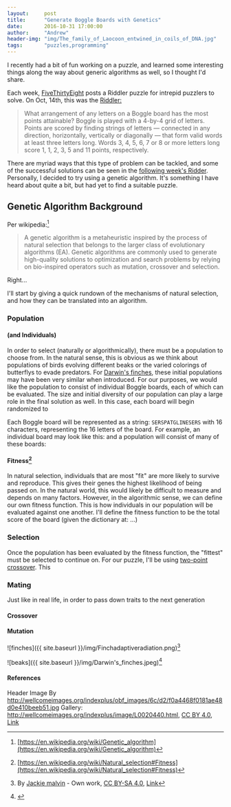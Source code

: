 ```yaml
---
layout:     post
title:      "Generate Boggle Boards with Genetics"
date:       2016-10-31 17:00:00
author:     "Andrew"
header-img: "img/The_family_of_Laocoon_entwined_in_coils_of_DNA.jpg"
tags:       "puzzles,programming"
---
```


I recently had a bit of fun working on a puzzle, and learned some interesting things along the way about generic algorithms as well, so I thought I'd share.

Each week, [FiveThirtyEight](http://fivethirtyeight.com) posts a Riddler puzzle for intrepid puzzlers to solve.  On Oct, 14th, this was the [Riddler:](http://fivethirtyeight.com/features/this-challenge-will-boggle-your-mind/)  
<blockquote>What arrangement of any letters on a Boggle board has the most points attainable?  Boggle is played with a 4-by-4 grid of letters. Points are scored by finding strings of letters — connected in any direction, horizontally, vertically or diagonally — that form valid words at least three letters long. Words 3, 4, 5, 6, 7 or 8 or more letters long score 1, 1, 2, 3, 5 and 11 points, respectively.</blockquote>

There are myriad ways that this type of problem can be tackled, and some of the successful solutions can be seen in the [following week's Ridder](http://fivethirtyeight.com/features/rig-the-election-with-math/).  Personally, I decided to try using a genetic algorithm.  It's something I have heard about quite a bit, but had yet to find a suitable puzzle.

## Genetic Algorithm Background
Per wikipedia:[^wikiga]
<blockquote>A genetic algorithm is a metaheuristic inspired by the process of natural selection that belongs to the larger class of evolutionary algorithms (EA). Genetic algorithms are commonly used to generate high-quality solutions to optimization and search problems by relying on bio-inspired operators such as mutation, crossover and selection.</blockquote>
<!--break-->

Right...

I'll start by giving a quick rundown of the mechanisms of natural selection, and how they can be translated into an algorithm.

### Population
#### (and Individuals)
In order to select (naturally or algorithmically), there must be a population to choose from.  In the natural sense, this is obvious as we think about populations of birds evolving different beaks or the varied colorings of butterflys to evade predators.  For [Darwin's finches](https://en.wikipedia.org/wiki/Darwin%27s_finches), these initial populations may have been very similar when introduced.  For our purposes, we would like the population to consist of individual Boggle boards, each of which can be evaluated.  The size and initial diversity of our population can play a large role in the final solution as well.  In this case, each board will begin randomized to 

Each Boggle board will be represented as a string: `SERSPATGLINESERS` with 16 characters, representing the 16 letters of the board.  For example, an individual board may look like this: 
and a population will consist of many of these boards:


#### Fitness[^fitness]
In natural selection, individuals that are most "fit" are more likely to survive and reproduce.  This gives their genes the highest likelihood of being passed on.  In the natural world, this would likely be difficult to measure and depends on many factors.  However, in the algorithmic sense, we can define our own fitness function.  This is how individuals in our population will be evaluated against one another.  I'll define the fitness function to be the total score of the board (given the dictionary at: ...)

### Selection
Once the population has been evaluated by the fitness function, the "fittest" must be selected to continue on.  For our puzzle, I'll be using [two-point crossover](https://en.wikipedia.org/wiki/Crossover_(genetic_algorithm)#Two-point_crossover).  This 


### Mating
Just like in real life, in order to pass down traits to the next generation

#### Crossover

#### Mutation

![finches]({{ site.baseurl }}/img/Finchadaptiveradiation.png)[^birdimg]

![beaks]({{ site.baseurl }}/img/Darwin's_finches.jpeg)[^beaks]

#### References

Header Image By <a rel="nofollow" class="external free" href="http://wellcomeimages.org/indexplus/obf_images/6c/d2/f0a4468f0181ae48d0e410beeb51.jpg">http://wellcomeimages.org/indexplus/obf_images/6c/d2/f0a4468f0181ae48d0e410beeb51.jpg</a> Gallery: <a rel="nofollow" class="external free" href="http://wellcomeimages.org/indexplus/image/L0020440.html">http://wellcomeimages.org/indexplus/image/L0020440.html</a>, <a href="http://creativecommons.org/licenses/by/4.0" title="Creative Commons Attribution 4.0">CC BY 4.0</a>, <a href="https://commons.wikimedia.org/w/index.php?curid=35994175">Link</a>

[^birdimg]: By <a href="//commons.wikimedia.org/w/index.php?title=User:Jmalvin17&amp;action=edit&amp;redlink=1" class="new" title="User:Jmalvin17 (page does not exist)">Jackie malvin</a> - <span class="int-own-work" lang="en">Own work</span>, <a href="http://creativecommons.org/licenses/by-sa/4.0" title="Creative Commons Attribution-Share Alike 4.0">CC BY-SA 4.0</a>, <a href="https://commons.wikimedia.org/w/index.php?curid=40655181">Link</a>

[^wikiga]:[https://en.wikipedia.org/wiki/Genetic_algorithm](https://en.wikipedia.org/wiki/Genetic_algorithm)

[^fitness]:[https://en.wikipedia.org/wiki/Natural_selection#Fitness](https://en.wikipedia.org/wiki/Natural_selection#Fitness)


[^beaks]:<a title="By John Gould (14.Sep.1804 - 3.Feb.1881) [Public domain], via Wikimedia Commons" href="https://commons.wikimedia.org/wiki/File%3ADarwin's_finches.jpeg"></a>
